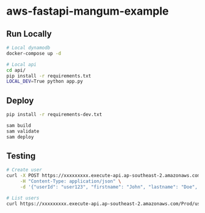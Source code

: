 # aws-fastapi-mangum-example

## Run Locally

```bash
# Local dynamodb
docker-compose up -d

# Local api
cd api/
pip install -r requirements.txt
LOCAL_DEV=True python app.py
```

## Deploy

```bash
pip install -r requirements-dev.txt

sam build
sam validate
sam deploy
```

## Testing

```bash
# Create user
curl -X POST https://xxxxxxxxx.execute-api.ap-southeast-2.amazonaws.com/Prod/user/ids \
     -H "Content-Type: application/json" \
     -d '{"userId": "user123", "firstname": "John", "lastname": "Doe", "age": 30}'

# List users
curl https://xxxxxxxxx.execute-api.ap-southeast-2.amazonaws.com/Prod/user/ids
```